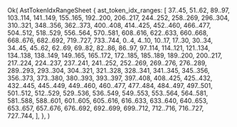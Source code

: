 Ok(
    AstTokenIdxRangeSheet {
        ast_token_idx_ranges: [
            37..45,
            51..62,
            89..97,
            103..114,
            141..149,
            155..165,
            192..200,
            206..217,
            244..252,
            258..269,
            296..304,
            310..321,
            348..356,
            362..373,
            400..408,
            414..425,
            452..460,
            466..477,
            504..512,
            518..529,
            556..564,
            570..581,
            608..616,
            622..633,
            660..668,
            668..676,
            682..692,
            719..727,
            733..744,
            0..4,
            4..10,
            10..17,
            17..30,
            30..34,
            34..45,
            45..62,
            62..69,
            69..82,
            82..86,
            86..97,
            97..114,
            114..121,
            121..134,
            134..138,
            138..149,
            149..165,
            165..172,
            172..185,
            185..189,
            189..200,
            200..217,
            217..224,
            224..237,
            237..241,
            241..252,
            252..269,
            269..276,
            276..289,
            289..293,
            293..304,
            304..321,
            321..328,
            328..341,
            341..345,
            345..356,
            356..373,
            373..380,
            380..393,
            393..397,
            397..408,
            408..425,
            425..432,
            432..445,
            445..449,
            449..460,
            460..477,
            477..484,
            484..497,
            497..501,
            501..512,
            512..529,
            529..536,
            536..549,
            549..553,
            553..564,
            564..581,
            581..588,
            588..601,
            601..605,
            605..616,
            616..633,
            633..640,
            640..653,
            653..657,
            657..676,
            676..692,
            692..699,
            699..712,
            712..716,
            716..727,
            727..744,
        ],
    },
)